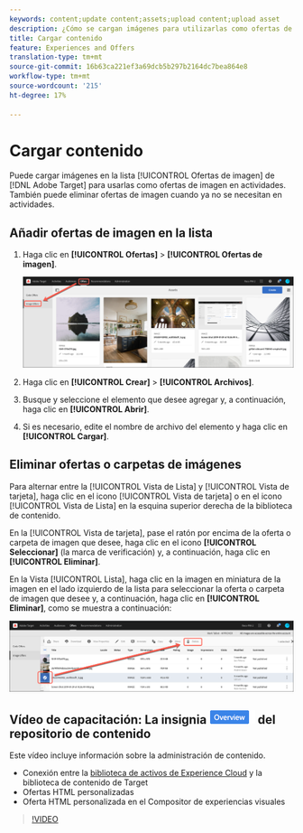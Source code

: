 ```yaml
---
keywords: content;update content;assets;upload content;upload asset
description: ¿Cómo se cargan imágenes para utilizarlas como ofertas de imágenes?
title: Cargar contenido
feature: Experiences and Offers
translation-type: tm+mt
source-git-commit: 16b63ca221ef3a69dcb5b297b2164dc7bea864e8
workflow-type: tm+mt
source-wordcount: '215'
ht-degree: 17%

---
```



# Cargar contenido

Puede cargar imágenes en la lista [!UICONTROL Ofertas de imagen] de [!DNL Adobe Target] para usarlas como ofertas de imagen en actividades. También puede eliminar ofertas de imagen cuando ya no se necesitan en actividades.

## Añadir ofertas de imagen en la lista

1. Haga clic en **[!UICONTROL Ofertas]** > **[!UICONTROL Ofertas de imagen]**.

   ![Ofertas > Ofertas de imagen](/help/c-experiences/c-manage-content/assets/image-offers-tab.png)

1. Haga clic en **[!UICONTROL Crear]** > **[!UICONTROL Archivos]**.
1. Busque y seleccione el elemento que desee agregar y, a continuación, haga clic en **[!UICONTROL Abrir]**.
1. Si es necesario, edite el nombre de archivo del elemento y haga clic en **[!UICONTROL Cargar]**.

## Eliminar ofertas o carpetas de imágenes

Para alternar entre la [!UICONTROL Vista de Lista] y [!UICONTROL Vista de tarjeta], haga clic en el icono [!UICONTROL Vista de tarjeta] o en el icono [!UICONTROL Vista de Lista] en la esquina superior derecha de la biblioteca de contenido.

En la [!UICONTROL Vista de tarjeta], pase el ratón por encima de la oferta o carpeta de imagen que desee, haga clic en el icono **[!UICONTROL Seleccionar]** (la marca de verificación) y, a continuación, haga clic en **[!UICONTROL Eliminar]**.

En la Vista [!UICONTROL Lista], haga clic en la imagen en miniatura de la imagen en el lado izquierdo de la lista para seleccionar la oferta o carpeta de imagen que desee y, a continuación, haga clic en **[!UICONTROL Eliminar]**, como se muestra a continuación:

![Eliminar elemento seleccionado](/help/c-experiences/c-manage-content/assets/delete-image-offer.png)

## Vídeo de capacitación: La insignia ![Información general](/help/assets/overview.png) del repositorio de contenido

Este vídeo incluye información sobre la administración de contenido.

* Conexión entre la [biblioteca de activos de Experience Cloud](https://experienceleague.adobe.com/docs/core-services/interface/assets/creative-cloud.html) y la biblioteca de contenido de Target
* Ofertas HTML personalizadas
* Oferta HTML personalizada en el Compositor de experiencias visuales

>[!VIDEO](https://video.tv.adobe.com/v/17387)
